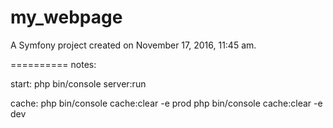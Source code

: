 my_webpage
==========

A Symfony project created on November 17, 2016, 11:45 am.

==========
notes:

start:
php bin/console server:run

cache: 
php bin/console cache:clear -e prod
php bin/console cache:clear -e dev

